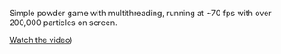 Simple powder game with multithreading, running at ~70 fps with over 200,000 particles on screen.

[Watch the video](https://github.com/clearlyyy/PowderGame/blob/master/2025-06-07%2020-36-50.mp4))

